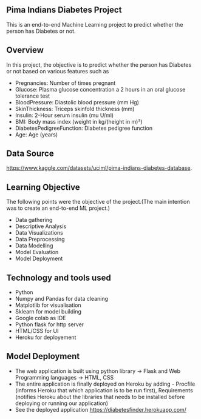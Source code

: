 
Pima Indians Diabetes Project
-------------------------------
This is an end-to-end Machine Learning project to predict whether the person has Diabetes or not.

Overview
------------

In this project, the objective is to predict whether the person has Diabetes or not based on various features such as

   * Pregnancies: Number of times pregnant
   * Glucose: Plasma glucose concentration a 2 hours in an oral glucose tolerance test
   * BloodPressure: Diastolic blood pressure (mm Hg)
   * SkinThickness: Triceps skinfold thickness (mm)
   * Insulin: 2-Hour serum insulin (mu U/ml)
   * BMI: Body mass index (weight in kg/(height in m)²)
   * DiabetesPedigreeFunction: Diabetes pedigree function
   * Age: Age (years)



Data Source
--------------
https://www.kaggle.com/datasets/uciml/pima-indians-diabetes-database.

Learning Objective
-------------------

The following points were the objective of the project.(The main intention was to create an end-to-end ML project.)

  * Data gathering
  * Descriptive Analysis
  * Data Visualizations
  * Data Preprocessing
  * Data Modelling
  * Model Evaluation
  * Model Deployment



Technology and tools used
-------------------------

* Python
* Numpy and Pandas for data cleaning
* Matplotlib for visualisation
* Sklearn for model building
* Google colab as IDE
* Python flask for http server
* HTML/CSS for UI
* Heroku for deployement

Model Deployment
--------------------

* The web application is built using python library -> Flask and Web Programming languages -> HTML, CSS
* The entire application is finally deployed on Heroku by adding - Procfile (informs Heroku that which application is to be run first), Requirements         (notifies Heroku about the libraries that needs to be installed before deploying or running our application)
* See the deployed application https://diabetesfinder.herokuapp.com/

